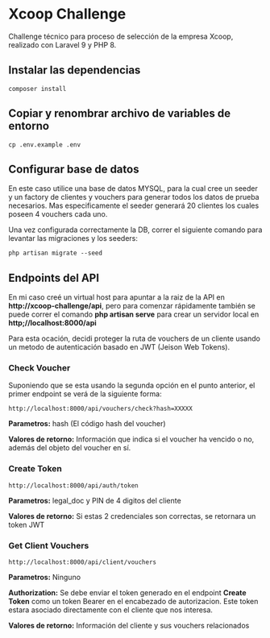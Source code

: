 # Xcoop Challenge

Challenge técnico para proceso de selección de la empresa Xcoop, realizado con Laravel 9 y PHP 8.

## Instalar las dependencias

```
composer install
```

## Copiar y renombrar archivo de variables de entorno

```
cp .env.example .env
```

## Configurar base de datos

En este caso utilice una base de datos MYSQL, para la cual cree un seeder y un factory de clientes y vouchers para generar todos los datos de prueba necesarios. Mas especificamente el seeder generará 20 clientes los cuales poseen 4 vouchers cada uno.

Una vez configurada correctamente la DB, correr el siguiente comando para levantar las migraciones y los seeders:

```
php artisan migrate --seed
```

## Endpoints del API 

En mi caso creé un virtual host para apuntar a la raiz de la API en **http://xcoop-challenge/api**, pero para comenzar rápidamente también se puede correr el comando **php artisan serve** para crear un servidor local en **http;//localhost:8000/api**

Para esta ocación, decidi proteger la ruta de vouchers de un cliente usando un metodo de autenticación basado en JWT (Jeison Web Tokens).

### Check Voucher

Suponiendo que se esta usando la segunda opción en el punto anterior, el primer endpoint se verá de la siguiente forma:

```
http://localhost:8000/api/vouchers/check?hash=XXXXX
```

**Parametros:** hash (El código hash del voucher)

**Valores de retorno:** Información que indica si el voucher ha vencido o no, además del objeto del voucher en sí.

### Create Token

```
http://localhost:8000/api/auth/token
```

**Parametros:** legal_doc y PIN de 4 digitos del cliente

**Valores de retorno:** Si estas 2 credenciales son correctas, se retornara un token JWT

### Get Client Vouchers

```
http://localhost:8000/api/client/vouchers
```

**Parametros:** Ninguno

**Authorization:** Se debe enviar el token generado en el endpoint **Create Token** como un token Bearer en el encabezado de autorizacion. Este token estara asociado directamente con el cliente que nos interesa.

**Valores de retorno:** Información del cliente y sus vouchers relacionados


